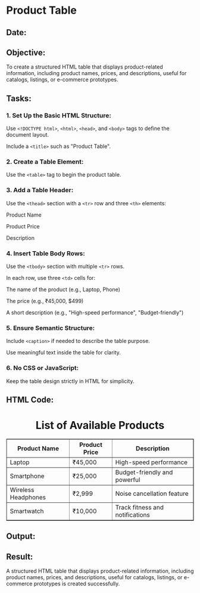 # Product Table
## Date:
## Objective:

To create a structured HTML table that displays product-related information, including product names, prices, and descriptions, useful for catalogs, listings, or e-commerce prototypes.

## Tasks:

### 1. Set Up the Basic HTML Structure:

Use ```<!DOCTYPE html>```, ```<html>```, ```<head>```, and ```<body>``` tags to define the document layout.

Include a ```<title>``` such as "Product Table".

### 2. Create a Table Element:

Use the ```<table>``` tag to begin the product table.

### 3. Add a Table Header:

Use the ```<thead>``` section with a ```<tr>``` row and three ```<th>``` elements:

Product Name

Product Price

Description

### 4. Insert Table Body Rows:

Use the ```<tbody>``` section with multiple ```<tr>``` rows.

In each row, use three ```<td>``` cells for:

The name of the product (e.g., Laptop, Phone)

The price (e.g., ₹45,000, $499)

A short description (e.g., "High-speed performance", "Budget-friendly")

### 5. Ensure Semantic Structure:

Include ```<caption>``` if needed to describe the table purpose.

Use meaningful text inside the table for clarity.

### 6. No CSS or JavaScript:

Keep the table design strictly in HTML for simplicity.
## HTML Code:

<!DOCTYPE html>
<html lang="en">
<head>
    <meta charset="UTF-8">
    <title>Product Table</title>
</head>
<body>
    <h1 align="center">List of Available Products</h1>
    <table border="1" width=50% cellpadding="10" align="center">
        <thead>
            <tr>
                <th>Product Name</th>
                <th>Product Price</th>
                <th>Description</th>
            </tr>
        </thead>
        <tbody>
            <tr>
                <td>Laptop</td>
                <td>₹45,000</td>
                <td>High-speed performance</td>
            </tr>
            <tr>
                <td>Smartphone</td>
                <td>₹25,000</td>
                <td>Budget-friendly and powerful</td>
            </tr>
            <tr>
                <td>Wireless Headphones</td>
                <td>₹2,999</td>
                <td>Noise cancellation feature</td>
            </tr>
            <tr>
                <td>Smartwatch</td>
                <td>₹10,000</td>
                <td>Track fitness and notifications</td>
            </tr>
        </tbody>
    </table>
</body>
</html>

## Output:

## Result:
A structured HTML table that displays product-related information, including product names, prices, and descriptions, useful for catalogs, listings, or e-commerce prototypes is created successfully.
